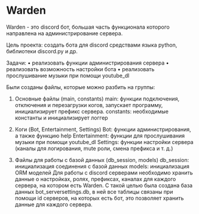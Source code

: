 Warden
=========================================================
Warden - это discord бот, большая часть функционала которого направлена на администрирование сервера.

Цель проекта: создать бота для discord средствами языка python, библиотеки discord.py и др.

Задачи:
•	реализовать функции администрирования сервера 
•	реализовать возможность настройки бота 
•	реализовать прослушивание музыки при помощи youtube_dl


Были созданы файлы, которые можно разбить на группы:
1. Основные файлы (main, constants)
	main: функции подключения, отключения и перезагрузки 	когов, 	запускает программу, инициализирует префикс сервера.
	constants: необходимые константы и инициализирует логгер

2. Коги (Bot, Entertainment, Settings)
	Bot: функции администрирования, а также функцию help
	Entertainment: функции для прослушивания музыки при помощи 	youtube_dl
	Settings: функции настройки сервера (каналы для логирования, mute 	роли, смена префикса и т. д.)

3. Файлы для работы с базой данных (db_session, models)
	db_session: инициализация соединения с базой данных
	models: инициализация ORM моделей
Для работы с discord серверами необходимо хранить данные о настройках, ролях, префиксах, каналах для каждого сервера, на котором есть Warden. С такой целью была создана база данных bot_serversettings.db, в ней все таблицы связаны при помощи id серверов, на которых есть бот, это позволяет хранить данные для каждого сервера. 

